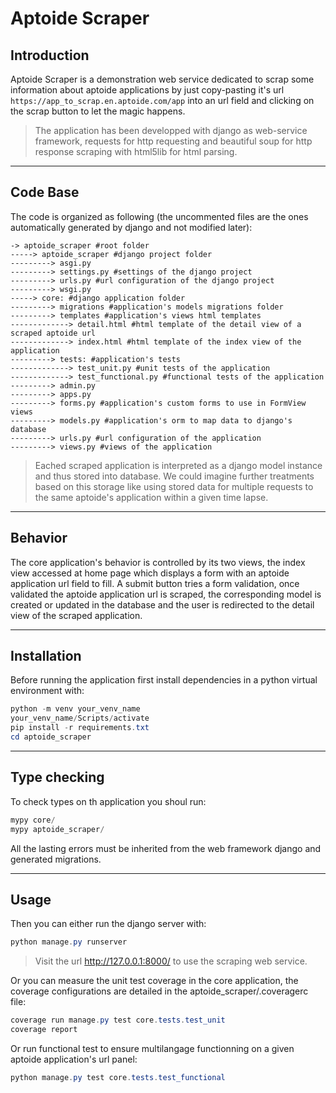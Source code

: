 # Aptoide Scraper

## Introduction

Aptoide Scraper is a demonstration web service dedicated to scrap some information about aptoide applications by just copy-pasting it's url `https://app_to_scrap.en.aptoide.com/app` into an url field and clicking on the scrap button to let the magic happens.

> The application has been developped with django as web-service framework, requests for http requesting and beautiful soup for http response scraping with html5lib for html parsing.

---

## Code Base

The code is organized as following (the uncommented files are the ones automatically generated by django and not modified later):
```
-> aptoide_scraper #root folder
-----> aptoide_scraper #django project folder
---------> asgi.py
---------> settings.py #settings of the django project
---------> urls.py #url configuration of the django project
---------> wsgi.py
-----> core: #django application folder
---------> migrations #application's models migrations folder
---------> templates #application's views html templates
-------------> detail.html #html template of the detail view of a scraped aptoide url
-------------> index.html #html template of the index view of the application
---------> tests: #application's tests
-------------> test_unit.py #unit tests of the application
-------------> test_functional.py #functional tests of the application
---------> admin.py
---------> apps.py
---------> forms.py #application's custom forms to use in FormView views
---------> models.py #application's orm to map data to django's database
---------> urls.py #url configuration of the application
---------> views.py #views of the application
```

> Eached scraped application is interpreted as a django model instance and thus stored into database. We could imagine further treatments based on this storage like using stored data for multiple requests to the same aptoide's application within a given time lapse.

---

## Behavior

The core application's behavior is controlled by its two views, the index view accessed at home page which displays a form with an aptoide application url field to fill. A submit button tries a form validation, once validated the aptoide application url is scraped, the corresponding model is created or updated in the database and the user is redirected to the detail view of the scraped application.

---

## Installation

Before running the application first install dependencies in a python virtual environment with:
```powershell
python -m venv your_venv_name
your_venv_name/Scripts/activate
pip install -r requirements.txt
cd aptoide_scraper
```

---

## Type checking

To check types on th application you shoul run:
```powershell
mypy core/
mypy aptoide_scraper/
```
All the lasting errors must be inherited from the web framework django and generated migrations.

---

## Usage

Then you can either run the django server with:
```powershell
python manage.py runserver
```
> Visit the url http://127.0.0.1:8000/ to use the scraping web service.

Or you can measure the unit test coverage in the core application, the coverage configurations are detailed in the aptoide_scraper/.coveragerc file:
```powershell
coverage run manage.py test core.tests.test_unit
coverage report
```

Or run functional test to ensure multilangage functionning on a given aptoide application's url panel:
```powershell
python manage.py test core.tests.test_functional
```

